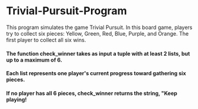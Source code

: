 # Trivial-Pursuit-Program
This program simulates the game Trivial Pursuit. In this board game,  players try to collect six pieces: 
Yellow, Green, Red, Blue, Purple, and Orange. The first player to collect all six wins.
#### The function check_winner takes as input a tuple with at least 2 lists, but up to a maximum of 6.
#### Each list represents one player's current progress toward gathering six pieces.
#### If no player has all 6 pieces, check_winner returns the string, "Keep playing!
